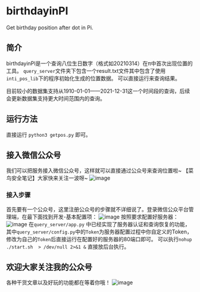 # birthdayinPI
Get birthday position after dot in Pi.

## 简介

birthdayinPI是一个查询八位生日数字（格式如20210314）在π中首次出现位置的工具。
`query_server`文件夹下包含一个result.txt文件其中包含了使用`inti_pos_lib`下的程序初始化生成的位置数据。
可以直接运行来查询结果。

目前较小的数据集支持从1910-01-01——2021-12-31这一个时间段的查询，后续会更新数据集支持更大时间范围内的查询。

## 运行方法

直接运行 `python3 getpos.py` 即可。

## 接入微信公众号
我们可以把服务接入微信公众号，这样就可以直接通过公众号来查询位置啦~ 
【菜鸟安全笔记】大家快来关注一波呀~
![image](https://user-images.githubusercontent.com/20582659/111067411-1643c880-84ff-11eb-91e7-6b8d5f3b3fa5.png)
### 接入步骤
首先要有一个公众号，这里注册公众号的步骤就不详细说了。登录微信公众平台管理端，在最下面找到开发-基本配置项：
![image](https://user-images.githubusercontent.com/20582659/111067387-fb715400-84fe-11eb-8cf2-31e016471e4a.png)
按照要求配置好服务器：
![image](https://user-images.githubusercontent.com/20582659/111067485-70dd2480-84ff-11eb-8e71-b658ee54468f.png)
在`query_server/app.py` 中已经实现了服务器认证和查询恢复的功能，其中`query_server/config.py`中的`Token`为服务器配置过程中你自定义的Token，修改为自己的`Token`后直接运行在配置好的服务器的80端口即可。
可以执行`nohup ./start.sh  > /dev/null 2>&1 &` 直接放后台执行。
## 欢迎大家关注我的公众号
各种干货文章以及好玩的功能都在等着你哦！
![image](https://user-images.githubusercontent.com/20582659/111067711-68d1b480-8500-11eb-8526-acdddb014433.png)


